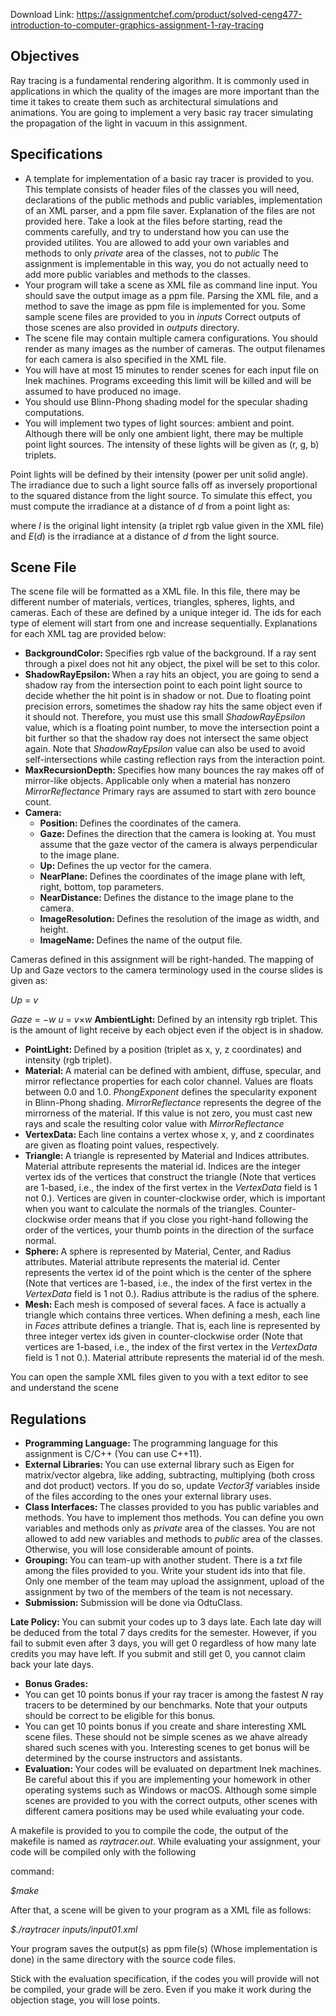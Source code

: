 Download Link: https://assignmentchef.com/product/solved-ceng477-introduction-to-computer-graphics-assignment-1-ray-tracing
<br>
<h2>Objectives</h2>

Ray tracing is a fundamental rendering algorithm. It is commonly used in applications in which the quality of the images are more important than the time it takes to create them such as architectural simulations and animations. You are going to implement a very basic ray tracer simulating the propagation of the light in vacuum in this assignment.

<h2>Specifications</h2>

<ul>

 <li>A template for implementation of a basic ray tracer is provided to you. This template consists of header files of the classes you will need, declarations of the public methods and public variables, implementation of an XML parser, and a ppm file saver. Explanation of the files are not provided here. Take a look at the files before starting, read the comments carefully, and try to understand how you can use the provided utilites. You are allowed to add your own variables and methods to only <em>private </em>area of the classes, not to <em>public </em> The assignment is implementable in this way, you do not actually need to add more public variables and methods to the classes.</li>

 <li>Your program will take a scene as XML file as command line input. You should save the output image as a ppm file. Parsing the XML file, and a method to save the image as ppm file is implemented for you. Some sample scene files are provided to you in <em>inputs </em> Correct outputs of those scenes are also provided in <em>outputs </em>directory.</li>

 <li>The scene file may contain multiple camera configurations. You should render as many images as the number of cameras. The output filenames for each camera is also specified in the XML file.</li>

 <li>You will have at most 15 minutes to render scenes for each input file on Inek machines. Programs exceeding this limit will be killed and will be assumed to have produced no image.</li>

 <li>You should use Blinn-Phong shading model for the specular shading computations.</li>

 <li>You will implement two types of light sources: ambient and point. Although there will be only one ambient light, there may be multiple point light sources. The intensity of these lights will be given as (r, g, b) triplets.</li>

</ul>

Point lights will be defined by their intensity (power per unit solid angle). The irradiance due to such a light source falls off as inversely proportional to the squared distance from the light source. To simulate this effect, you must compute the irradiance at a distance of <em>d </em>from a point light as:

where <em>I </em>is the original light intensity (a triplet rgb value given in the XML file) and <em>E</em>(<em>d</em>) is the irradiance at a distance of <em>d </em>from the light source.

<h2>Scene File</h2>

The scene file will be formatted as a XML file. In this file, there may be different number of materials, vertices, triangles, spheres, lights, and cameras. Each of these are defined by a unique integer id. The ids for each type of element will start from one and increase sequentially. Explanations for each XML tag are provided below:

<ul>

 <li><strong>BackgroundColor: </strong>Specifies rgb value of the background. If a ray sent through a pixel does not hit any object, the pixel will be set to this color.</li>

 <li><strong>ShadowRayEpsilon: </strong>When a ray hits an object, you are going to send a shadow ray from the intersection point to each point light source to decide whether the hit point is in shadow or not. Due to floating point precision errors, sometimes the shadow ray hits the same object even if it should not. Therefore, you must use this small <em>ShadowRayEpsilon </em>value, which is a floating point number, to move the intersection point a bit further so that the shadow ray does not intersect the same object again. Note that <em>ShadowRayEpsilon </em>value can also be used to avoid self-intersections while casting reflection rays from the interaction point.</li>

 <li><strong>MaxRecursionDepth: </strong>Specifies how many bounces the ray makes off of mirror-like objects. Applicable only when a material has nonzero <em>MirrorReflectance </em> Primary rays are assumed to start with zero bounce count.</li>

 <li><strong>Camera:</strong>

  <ul>

   <li><strong>Position: </strong>Defines the coordinates of the camera.</li>

   <li><strong>Gaze: </strong>Defines the direction that the camera is looking at. You must assume that the gaze vector of the camera is always perpendicular to the image plane.</li>

   <li><strong>Up: </strong>Defines the up vector for the camera.</li>

   <li><strong>NearPlane: </strong>Defines the coordinates of the image plane with left, right, bottom, top parameters.</li>

   <li><strong>NearDistance: </strong>Defines the distance to the image plane to the camera.</li>

   <li><strong>ImageResolution: </strong>Defines the resolution of the image as width, and height.</li>

   <li><strong>ImageName: </strong>Defines the name of the output file.</li>

  </ul></li>

</ul>

Cameras defined in this assignment will be right-handed. The mapping of Up and Gaze vectors to the camera terminology used in the course slides is given as:

<em>Up </em>= <em>v</em>

<em>Gaze </em>= −<em>w u </em>= <em>v</em>×<em>w </em><strong>AmbientLight: </strong>Defined by an intensity rgb triplet. This is the amount of light receive by each object even if the object is in shadow.

<ul>

 <li><strong>PointLight: </strong>Defined by a position (triplet as x, y, z coordinates) and intensity (rgb triplet).</li>

 <li><strong>Material: </strong>A material can be defined with ambient, diffuse, specular, and mirror reflectance properties for each color channel. Values are floats between 0.0 and 1.0. <em>PhongExponent </em>defines the specularity exponent in Blinn-Phong shading. <em>MirrorReflectance </em>represents the degree of the mirrorness of the material. If this value is not zero, you must cast new rays and scale the resulting color value with <em>MirrorReflectance </em></li>

 <li><strong>VertexData: </strong>Each line contains a vertex whose x, y, and z coordinates are given as floating point values, respectively.</li>

 <li><strong>Triangle: </strong>A triangle is represented by Material and Indices attributes. Material attribute represents the material id. Indices are the integer vertex ids of the vertices that construct the triangle (Note that vertices are 1-based, i.e., the index of the first vertex in the <em>VertexData </em>field is 1 not 0.). Vertices are given in counter-clockwise order, which is important when you want to calculate the normals of the triangles. Counter-clockwise order means that if you close you right-hand following the order of the vertices, your thumb points in the direction of the surface normal.</li>

 <li><strong>Sphere: </strong>A sphere is represented by Material, Center, and Radius attributes. Material attribute represents the material id. Center represents the vertex id of the point which is the center of the sphere (Note that vertices are 1-based, i.e., the index of the first vertex in the <em>VertexData </em>field is 1 not 0.). Radius attribute is the radius of the sphere.</li>

 <li><strong>Mesh: </strong>Each mesh is composed of several faces. A face is actually a triangle which contains three vertices. When defining a mesh, each line in <em>Faces </em>attribute defines a triangle. That is, each line is represented by three integer vertex ids given in counter-clockwise order (Note that vertices are 1-based, i.e., the index of the first vertex in the <em>VertexData </em>field is 1 not 0.). Material attribute represents the material id of the mesh.</li>

</ul>

You can open the sample XML files given to you with a text editor to see and understand the scene

<h2>Regulations</h2>

<ul>

 <li><strong>Programming Language: </strong>The programming language for this assignment is C/C++ (You can use C++11).</li>

 <li><strong>External Libraries: </strong>You can use external library such as Eigen for matrix/vector algebra, like adding, subtracting, multiplying (both cross and dot product) vectors. If you do so, update <em>Vector3f </em>variables inside of the files according to the ones your external library uses.</li>

 <li><strong>Class Interfaces: </strong>The classes provided to you has public variables and methods. You have to implement thos methods. You can define you own variables and methods only as <em>private </em>area of the classes. You are not allowed to add new variables and methods to <em>public </em>area of the classes. Otherwise, you will lose considerable amount of points.</li>

 <li><strong>Grouping: </strong>You can team-up with another student. There is a <em>txt </em>file among the files provided to you. Write your student ids into that file. Only one member of the team may upload the assignment, upload of the assignment by two of the members of the team is not necessary.</li>

 <li><strong>Submission: </strong>Submission will be done via OdtuClass.</li>

</ul>

<strong>Late Policy: </strong>You can submit your codes up to 3 days late. Each late day will be deduced from the total 7 days credits for the semester. However, if you fail to submit even after 3 days, you will get 0 regardless of how many late credits you may have left. If you submit and still get 0, you cannot claim back your late days.

<ul>

 <li><strong>Bonus Grades:</strong></li>

 <li>You can get 10 points bonus if your ray tracer is among the fastest <em>N </em>ray tracers to be determined by our benchmarks. Note that your outputs should be correct to be eligible for this bonus.</li>

 <li>You can get 10 points bonus if you create and share interesting XML scene files. These should not be simple scenes as we ahave already shared such scenes with you. Interesting scenes to get bonus will be determined by the course instructors and assistants.</li>

 <li><strong>Evaluation: </strong>Your codes will be evaluated on department Inek machines. Be careful about this if you are implementing your homework in other operating systems such as Windows or macOS. Although some simple scenes are provided to you with the correct outputs, other scenes with different camera positions may be used while evaluating your code.</li>

</ul>

A makefile is provided to you to compile the code, the output of the makefile is named as <em>raytracer.out</em>. While evaluating your assignment, your code will be compiled only with the following

command:

<em>$make</em>

After that, a scene will be given to your program as a XML file as follows:

<em>$./raytracer inputs/input01.xml</em>

Your program saves the output(s) as ppm file(s) (Whose implementation is done) in the same directory with the source code files.

Stick with the evaluation specification, if the codes you will provide will not be compiled, your grade will be zero. Even if you make it work during the objection stage, you will lose points.


